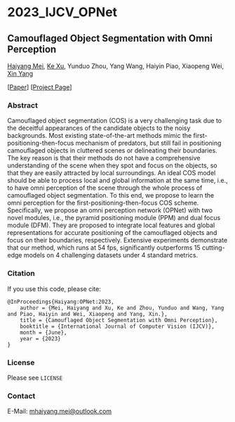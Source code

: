 # 2023_IJCV_OPNet

## Camouflaged Object Segmentation with Omni Perception
[Haiyang Mei](https://mhaiyang.github.io/), [Ke Xu](https://kkbless.github.io/), Yunduo Zhou, Yang Wang, Haiyin Piao, Xiaopeng Wei, [Xin Yang](https://xinyangdut.github.io/)

[[Paper](https://link.springer.com/article/10.1007/s11263-023-01838-2)] [[Project Page](https://mhaiyang.github.io/IJCV2023-OPNet/index.html)]

### Abstract
Camouflaged object segmentation (COS) is a very challenging task due to the deceitful appearances of the candidate objects to the noisy backgrounds. Most existing state-of-the-art methods mimic the first-positioning-then-focus mechanism of predators, but still fail in positioning camouflaged objects in cluttered scenes or delineating their boundaries. The key reason is that their methods do not have a comprehensive understanding of the scene when they spot and focus on the objects, so that they are easily attracted by local surroundings. An ideal COS model should be able to process local and global information at the same time, i.e., to have omni perception of the scene through the whole process of camouflaged object segmentation. To this end, we propose to learn the omni perception for the first-positioning-then-focus COS scheme. Specifically, we propose an omni perception network (OPNet) with two novel modules, i.e., the pyramid positioning module (PPM) and dual focus module (DFM). They are proposed to integrate local features and global representations for accurate positioning of the camouflaged objects and focus on their boundaries, respectively. Extensive experiments demonstrate that our method, which runs at 54 fps, significantly outperforms 15 cutting-edge models on 4 challenging datasets under 4 standard metrics. 

### Citation
If you use this code, please cite:

```
@InProceedings{Haiyang:OPNet:2023,
    author = {Mei, Haiyang and Xu, Ke and Zhou, Yunduo and Wang, Yang and Piao, Haiyin and Wei, Xiaopeng and Yang, Xin.},
    title = {Camouflaged Object Segmentation with Omni Perception},
    booktitle = {International Journal of Computer Vision (IJCV)},
    month = {June},
    year = {2023}
} 
```

### License
Please see `LICENSE`

### Contact
E-Mail: mhaiyang.mei@outlook.com